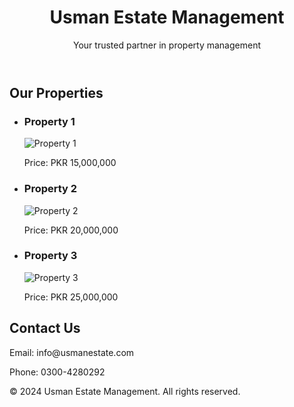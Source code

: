 <!DOCTYPE html>
<html lang="en">
<head>
    <meta charset="UTF-8">
    <meta name="viewport" content="width=device-width, initial-scale=1.0">
    <link rel="stylesheet" href="styles.css">
    <title>Usman Estate Management</title>
</head>
<body>
    <header>
        <h1>Usman Estate Management</h1>
        <p>Your trusted partner in property management</p>
    </header>
    <main>
        <section>
            <h2>Our Properties</h2>
            <ul>
                <li>
                    <h3>Property 1</h3>
                    <img src="path/to/property-image1.jpg" alt="Property 1" class="property-image">
                    <p>Price: PKR 15,000,000</p>
                </li>
                <li>
                    <h3>Property 2</h3>
                    <img src="path/to/property-image2.jpg" alt="Property 2" class="property-image">
                    <p>Price: PKR 20,000,000</p>
                </li>
                <li>
                    <h3>Property 3</h3>
                    <img src="path/to/property-image3.jpg" alt="Property 3" class="property-image">
                    <p>Price: PKR 25,000,000</p>
                </li>
            </ul>
        </section>
        <section>
            <h2>Contact Us</h2>
            <p>Email: info@usmanestate.com</p>
            <p>Phone: 0300-4280292</p>
        </section>
    </main>
    <footer>
        <p>&copy; 2024 Usman Estate Management. All rights reserved.</p>
    </footer>
</body>
</html>
